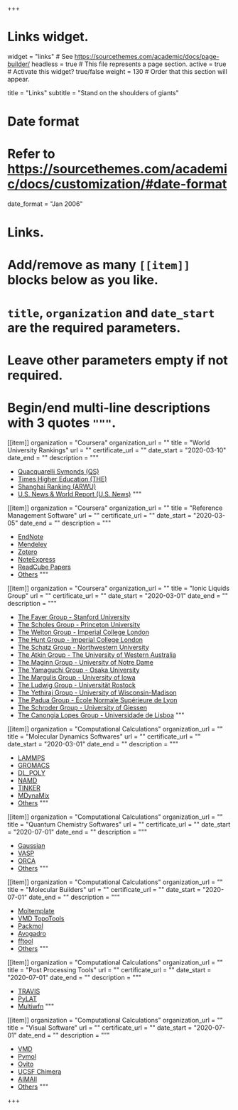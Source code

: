 +++
# Links widget.
widget = "links"  # See https://sourcethemes.com/academic/docs/page-builder/
headless = true  # This file represents a page section.
active = true  # Activate this widget? true/false
weight = 130  # Order that this section will appear.

title = "Links"
subtitle = "Stand on the shoulders of giants"

# Date format
#   Refer to https://sourcethemes.com/academic/docs/customization/#date-format
date_format = "Jan 2006"

# Links.
#   Add/remove as many `[[item]]` blocks below as you like.
#   `title`, `organization` and `date_start` are the required parameters.
#   Leave other parameters empty if not required.
#   Begin/end multi-line descriptions with 3 quotes `"""`.

[[item]]
  organization = "Coursera"
  organization_url = ""
  title = "World University Rankings"
  url = ""
  certificate_url = ""
  date_start = "2020-03-10"
  date_end = ""
  description = """
  * [Quacquarelli Symonds (QS)](https://www.topuniversities.com/qs-world-university-rankings)
  * [Times Higher Education (THE)](https://www.timeshighereducation.com/world-university-rankings)
  * [Shanghai Ranking (ARWU)](http://www.shanghairanking.com/)
  * [U.S. News & World Report (U.S. News)](https://www.usnews.com/education/best-global-universities/rankings)
  """

[[item]]
  organization = "Coursera"
  organization_url = ""
  title = "Reference Management Software"
  url = ""
  certificate_url = ""
  date_start = "2020-03-05"
  date_end = ""
  description = """
  * [EndNote](https://endnote.com/)
  * [Mendeley](https://www.mendeley.com/?interaction_required=true)
  * [Zotero](https://www.zotero.org/)
  * [NoteExpress](http://www.inoteexpress.com/aegean/)
  * [ReadCube Papers](https://www.papersapp.com/)
  * [Others](https://en.wikipedia.org/wiki/Comparison_of_reference_management_software)
  """

[[item]]
  organization = "Coursera"
  organization_url = ""
  title = "Ionic Liquids Group"
  url = ""
  certificate_url = ""
  date_start = "2020-03-01"
  date_end = ""
  description = """
  * [The Fayer Group - Stanford University](https://web.stanford.edu/group/fayer/)
  * [The Scholes Group - Princeton University](http://chemlabs.princeton.edu/scholes/)
  * [The Welton Group - Imperial College London](https://www.imperial.ac.uk/people/t.welton)
  * [The Hunt Group - Imperial College London](http://www.huntresearchgroup.org.uk/)
  * [The Schatz Group - Northwestern University](https://sites.northwestern.edu/schatz/)
  * [The Atkin Group - The University of Western Australia](http://chemlabs.princeton.edu/scholes/)
  * [The Maginn Group - University of Notre Dame](http://sites.nd.edu/maginn-group/edward-maginn/)
  * [The Yamaguchi Group - Osaka University](http://www-gcom.mech.eng.osaka-u.ac.jp/index-e.html)
  * [The Margulis Group - University of Iowa](https://chem.uiowa.edu/the-margulis-group)
  * [The Ludwig Group - Universität Rostock](https://www.ludwig.chemie.uni-rostock.de)
  * [The Yethiraj Group - University of Wisconsin-Madison](https://yethiraj.chem.wisc.edu)
  * [The Padua Group - École Normale Supérieure de Lyon](http://perso.ens-lyon.fr/agilio.padua/)
  * [The Schroder Group - University of Giessen](https://www.mdy.univie.ac.at/people/schroeder/schroeder.html)
  * [The Canongia Lopes Group - Universidade de Lisboa](http://web.tecnico.ulisboa.pt/~jnlopes/ZNHP/)
  """

[[item]]
  organization = "Computational Calculations"
  organization_url = ""
  title = "Molecular Dynamics Softwares"
  url = ""
  certificate_url = ""
  date_start = "2020-03-01"
  date_end = ""
  description = """
  * [LAMMPS](https://lammps.sandia.gov/)
  * [GROMACS](http://www.gromacs.org/)
  * [DL_POLY](https://www.scd.stfc.ac.uk/Pages/DL_POLY.aspx)
  * [NAMD](https://www.ks.uiuc.edu/Research/namd/)
  * [TINKER](https://dasher.wustl.edu/tinker/)
  * [MDynaMix](http://www.fos.su.se/~sasha/mdynamix/) 
  * [Others](https://en.wikipedia.org/wiki/Comparison_of_software_for_molecular_mechanics_modeling)
  """
  
[[item]]
  organization = "Computational Calculations"
  organization_url = ""
  title = "Quantum Chemistry Softwares"
  url = ""
  certificate_url = ""
  date_start = "2020-07-01"
  date_end = ""
  description = """
  * [Gaussian](https://gaussian.com)
  * [VASP](https://www.vasp.at)
  * [ORCA](https://orcaforum.kofo.mpg.de/app.php/portal)
  * [Others](https://en.wikipedia.org/wiki/List_of_quantum_chemistry_and_solid-state_physics_software)
  """
  
[[item]]
  organization = "Computational Calculations"
  organization_url = ""
  title = "Molecular Builders"
  url = ""
  certificate_url = ""
  date_start = "2020-07-01"
  date_end = ""
  description = """
  * [Moltemplate](http://www.moltemplate.org/)
  * [VMD TopoTools](https://zenodo.org/record/545655)
  * [Packmol](http://m3g.iqm.unicamp.br/packmol/home.shtml)
  * [Avogadro](http://avogadro.cc/)
  * [fftool](https://github.com/agiliopadua/fftool)
  * [Others](https://lammps.sandia.gov/prepost.html)
  """

[[item]]
  organization = "Computational Calculations"
  organization_url = ""
  title = "Post Processing Tools"
  url = ""
  certificate_url = ""
  date_start = "2020-07-01"
  date_end = ""
  description = """
  * [TRAVIS](http://www.travis-analyzer.de/)
  * [PyLAT](https://github.com/MaginnGroup/PyLAT)
  * [Multiwfn](http://sobereva.com/multiwfn/)
  """

[[item]]
  organization = "Computational Calculations"
  organization_url = ""
  title = "Visual Software"
  url = ""
  certificate_url = ""
  date_start = "2020-07-01"
  date_end = ""
  description = """
  * [VMD](https://www.ks.uiuc.edu/Research/vmd/)
  * [Pymol](https://pymol.org/2/)
  * [Ovito](https://www.ovito.org/)
  * [UCSF Chimera](http://www.cgl.ucsf.edu/chimera/)
  * [AIMAll](http://aim.tkgristmill.com/index.html)
  * [Others](https://lammps.sandia.gov/prepost.html)
  """

+++
